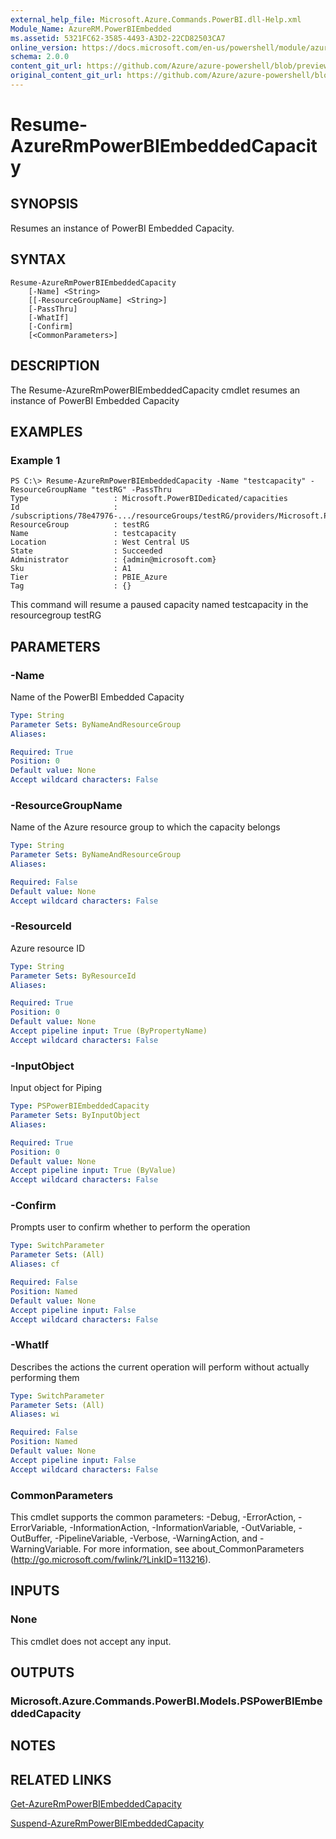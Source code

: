 ```yaml
---
external_help_file: Microsoft.Azure.Commands.PowerBI.dll-Help.xml
Module_Name: AzureRM.PowerBIEmbedded
ms.assetid: 5321FC62-3585-4493-A3D2-22CD82503CA7
online_version: https://docs.microsoft.com/en-us/powershell/module/azurerm.powerbiembedded/resume-azurermpowerbiembeddedcapacity
schema: 2.0.0
content_git_url: https://github.com/Azure/azure-powershell/blob/preview/src/ResourceManager/PowerBIEmbedded/Commands.PowerBI/help/Resume-AzureRmPowerBIEmbeddedCapacity.md
original_content_git_url: https://github.com/Azure/azure-powershell/blob/preview/src/ResourceManager/PowerBIEmbedded/Commands.PowerBI/help/Resume-AzureRmPowerBIEmbeddedCapacity.md
---
```


# Resume-AzureRmPowerBIEmbeddedCapacity

## SYNOPSIS
Resumes an instance of PowerBI Embedded Capacity.

## SYNTAX

```
Resume-AzureRmPowerBIEmbeddedCapacity 
	[-Name] <String> 
	[[-ResourceGroupName] <String>] 
	[-PassThru] 
	[-WhatIf]
 	[-Confirm] 
	[<CommonParameters>]
```

## DESCRIPTION
The Resume-AzureRmPowerBIEmbeddedCapacity cmdlet resumes an instance of PowerBI Embedded Capacity

## EXAMPLES

### Example 1
```
PS C:\> Resume-AzureRmPowerBIEmbeddedCapacity -Name "testcapacity" -ResourceGroupName "testRG" -PassThru
Type                   : Microsoft.PowerBIDedicated/capacities
Id                     : /subscriptions/78e47976-.../resourceGroups/testRG/providers/Microsoft.PowerBIDedicated/capacities/testcapacity
ResourceGroup          : testRG
Name                   : testcapacity
Location               : West Central US
State                  : Succeeded
Administrator          : {admin@microsoft.com}
Sku                    : A1
Tier                   : PBIE_Azure
Tag                    : {}
```

This command will resume a paused capacity named testcapacity in the resourcegroup testRG

## PARAMETERS

### -Name
Name of the PowerBI Embedded Capacity

```yaml
Type: String
Parameter Sets: ByNameAndResourceGroup
Aliases: 

Required: True
Position: 0
Default value: None
Accept wildcard characters: False
```

### -ResourceGroupName
Name of the Azure resource group to which the capacity belongs

```yaml
Type: String
Parameter Sets: ByNameAndResourceGroup
Aliases: 

Required: False
Default value: None
Accept wildcard characters: False
```

### -ResourceId
Azure resource ID

```yaml
Type: String
Parameter Sets: ByResourceId
Aliases: 

Required: True
Position: 0
Default value: None
Accept pipeline input: True (ByPropertyName)
Accept wildcard characters: False
```

### -InputObject
Input object for Piping

```yaml
Type: PSPowerBIEmbeddedCapacity
Parameter Sets: ByInputObject
Aliases: 

Required: True
Position: 0
Default value: None
Accept pipeline input: True (ByValue)
Accept wildcard characters: False
```

### -Confirm
Prompts user to confirm whether to perform the operation

```yaml
Type: SwitchParameter
Parameter Sets: (All)
Aliases: cf

Required: False
Position: Named
Default value: None
Accept pipeline input: False
Accept wildcard characters: False
```

### -WhatIf
Describes the actions the current operation will perform without actually performing them

```yaml
Type: SwitchParameter
Parameter Sets: (All)
Aliases: wi

Required: False
Position: Named
Default value: None
Accept pipeline input: False
Accept wildcard characters: False
```

### CommonParameters
This cmdlet supports the common parameters: -Debug, -ErrorAction, -ErrorVariable, -InformationAction, -InformationVariable, -OutVariable, -OutBuffer, -PipelineVariable, -Verbose, -WarningAction, and -WarningVariable. For more information, see about_CommonParameters (http://go.microsoft.com/fwlink/?LinkID=113216).

## INPUTS

### None
This cmdlet does not accept any input.

## OUTPUTS

### Microsoft.Azure.Commands.PowerBI.Models.PSPowerBIEmbeddedCapacity

## NOTES

## RELATED LINKS

[Get-AzureRmPowerBIEmbeddedCapacity](./Get-AzureRmPowerBIEmbeddedCapacity.md)

[Suspend-AzureRmPowerBIEmbeddedCapacity](./Suspend-AzureRmPowerBIEmbeddedCapacity.md)
